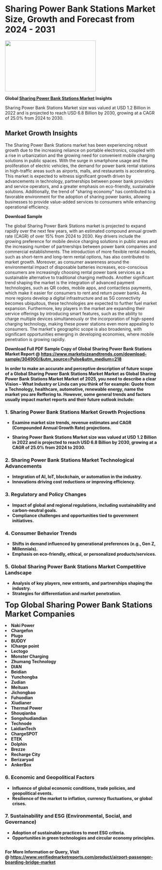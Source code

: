 <H1>Sharing Power Bank Stations Market Size, Growth and Forecast from 2024 - 2031</H1><img class="aligncenter size-medium wp-image-584254" src="https://thirdeyenews.in/wp-content/uploads/2024/09/Global-Market-Research-300x168.jpeg" alt="" width="300" height="168" /><p><strong>Global&nbsp;<a href="https://www.marketsizeandtrends.com/download-sample/304900/&amp;utm_source=Pulse&amp;utm_medium=218">Sharing Power Bank Stations Market</a> Insights</strong></p><p>Sharing Power Bank Stations Market size was valued at USD 1.2 Billion in 2022 and is projected to reach USD 6.8 Billion by 2030, growing at a CAGR of 25.0% from 2024 to 2030.</p><p><h2>Market Growth Insights</h2> <p>The Sharing Power Bank Stations market has been experiencing robust growth due to the increasing reliance on portable electronics, coupled with a rise in urbanization and the growing need for convenient mobile charging solutions in public spaces. With the surge in smartphone usage and the proliferation of electric vehicles, the demand for power bank rental stations in high-traffic areas such as airports, malls, and restaurants is accelerating. This market is expected to witness significant growth driven by advancements in technology, partnerships between power bank providers and service operators, and a greater emphasis on eco-friendly, sustainable solutions. Additionally, the trend of "sharing economy" has contributed to a favorable environment for the adoption of sharing power banks, allowing businesses to provide value-added services to consumers while enhancing operational efficiency.</p> <p><strong>Download Sample</strong></p> <p>The global Sharing Power Bank Stations market is projected to expand rapidly over the next few years, with an estimated compound annual growth rate (CAGR) of over 15% from 2024 to 2030. Key drivers include the growing preference for mobile device charging solutions in public areas and the increasing number of partnerships between power bank companies and commercial establishments. The introduction of more flexible rental models, such as short-term and long-term rental options, has also contributed to market growth. Moreover, as consumer awareness around the environmental impact of disposable batteries increases, eco-conscious consumers are increasingly choosing rental power bank services as a sustainable alternative to traditional charging methods. Another significant trend shaping the market is the integration of advanced payment technologies, such as QR codes, mobile apps, and contactless payments, which make it easier for consumers to rent and return power banks. As more regions develop a digital infrastructure and as 5G connectivity becomes ubiquitous, these technologies are expected to further fuel market expansion. Furthermore, key players in the market are expanding their service offerings by introducing smart features, such as the ability to charge multiple devices simultaneously or the incorporation of high-speed charging technology, making these power stations even more appealing to consumers. The market's geographic scope is also broadening, with significant opportunities emerging in developing economies, where mobile penetration is growing rapidly. <p><strong></p><p><span class=""><strong>Download Full PDF Sample Copy of Global Sharing Power Bank Stations Market Report</strong> @ <a href="https://www.marketsizeandtrends.com/download-sample/304900/&amp;utm_source=Pulse&amp;utm_medium=218" target="_blank">https://www.marketsizeandtrends.com/download-sample/304900/&amp;utm_source=Pulse&amp;utm_medium=218</a></span></p><p>In order to make an accurate and perceptive description of future scope of a Global&nbsp;Sharing Power Bank Stations Market Market as Global&nbsp;Sharing Power Bank Stations Market Market of 2025, you need to describe a clear Vision &ndash; What Industry or Linda can you think of for example: Quote from a Technology, healthcare, automotive, renewable energy, name the market you are Reffering to. However, some general trends and factors usually impact market reports and their future outlook include:</p><h3>1.&nbsp;<strong>Sharing Power Bank Stations Market Growth Projections</strong></h3><ul><li>Examine market size trends, revenue estimates and CAGR (Compounded Annual Growth Rate) projections.</li><li><p>Sharing Power Bank Stations Market size was valued at USD 1.2 Billion in 2022 and is projected to reach USD 6.8 Billion by 2030, growing at a CAGR of 25.0% from 2024 to 2030.</p></li></ul><h3>2.&nbsp;<strong>Sharing Power Bank Stations Market Technological Advancements</strong></h3><ul><li>Integration of AI, IoT, blockchain, or automation in the industry.</li><li>Innovations driving cost reductions or improving efficiency.</li></ul><h3>3.&nbsp;<strong>Regulatory and Policy Changes</strong></h3><ul><li>Impact of global and regional regulations, including sustainability and carbon-neutral goals.</li><li>Compliance challenges and opportunities tied to government initiatives.</li></ul><h3>4.&nbsp;<strong>Consumer Behavior Trends</strong></h3><ul><li>Shifts in demand influenced by generational preferences (e.g., Gen Z, Millennials).</li><li>Emphasis on eco-friendly, ethical, or personalized products/services.</li></ul><h3>5.&nbsp;<strong>Global Sharing Power Bank Stations Market Competitive Landscape</strong></h3><ul><li>Analysis of key players, new entrants, and partnerships shaping the industry.</li><li>Strategies for differentiation and market penetration.</li></ul><p data-pm-slice="1 1 []"><span style="color: inherit; font-family: inherit; font-size: 25px;">Top Global Sharing Power Bank Stations Market Companies</span></p><div class="" data-test-id=""><p><li>Naki Power</li><li> Chargefon</li><li> Plugo</li><li> BUDDY</li><li> ICharge point</li><li> Lectogo</li><li> Monster Charging</li><li> Zhumang Technology</li><li> DIAN</li><li> Beidian</li><li> Yunchongba</li><li> Zudian</li><li> Meituan</li><li> Jichongbao</li><li> Fuhuodian</li><li> Xiudianer</li><li> Thermal Power</li><li> Shouqianba</li><li> Songshudiandian</li><li> Technode</li><li> LaidianTech</li><li> ChargeSPOT</li><li> ETEK</li><li> Dolphin</li><li> Brezze</li><li> Recharge City</li><li> Berizaryad</li><li> AnkerBox</li></p></div><h3>6.&nbsp;<strong>Economic and Geopolitical Factors</strong></h3><ul><li>Influence of global economic conditions, trade policies, and geopolitical events.</li><li>Resilience of the market to inflation, currency fluctuations, or global crises.</li></ul><h3>7.&nbsp;<strong>Sustainability and ESG (Environmental, Social, and Governance)</strong></h3><ul><li>Adoption of sustainable practices to meet ESG criteria.</li><li>Opportunities in green technologies and circular economy principles.</li></ul><h2><strong style="font-size: 14px;">For More Information or Query, Visit @&nbsp;</strong><a style="background-color: #ffffff; font-size: 14px;" href="https://www.marketsizeandtrends.com/report/sharing-power-bank-stations-market/" target="_blank">https://www.verifiedmarketreports.com/product/airport-passenger-boarding-bridge-market</a></h2>
